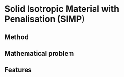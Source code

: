 #   Solid Isotropic Material with Penalisation (SIMP)

##  Method

##  Mathematical problem

##  Features